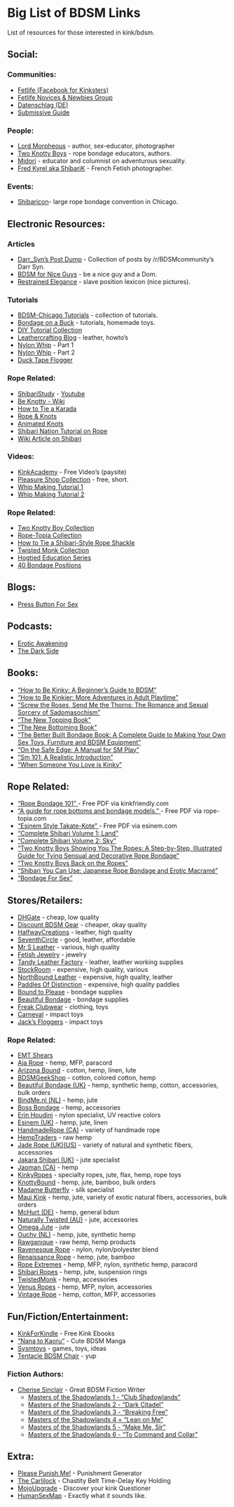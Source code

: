 # Big List of BDSM Links
List of resources for those interested in kink/bdsm.

## Social:

### Communities:

* [Fetlife (Facebook for Kinksters)](https://fetlife.com/)
* [Fetlife Novices & Newbies Group](https://fetlife.com/groups/347)
* [Datenschlag (DE)](http://www.datenschlag.org/)
* [Submissive Guide](http://www.submissiveguide.com/)

### People:

* [Lord Morpheous](http://lordmorpheous.com/) - author, sex-educator, photographer
* [Two Knotty Boys](http://twoknottyboys.com/) - rope bondage educators, authors.
* [Midori](https://twitter.com/PlanetMidori) -  educator and columnist on adventurous sexuality.
* [Fred Kyrel aka ShibariK](http://www.kybari.com/nouveautes/photos.html) - French Fetish photographer.

### Events:

* [Shibaricon](http://www.shibaricon.com/)- large rope bondage convention in Chicago.

## Electronic Resources:

### Articles

* [Darr_Syn’s Post Dump](http://www.reddit.com/r/BDSMcommunity/comments/n74sk/per_request_link_dump_of_my_reddit_posts/) - Collection of posts by /r/BDSMcommunity’s Darr Syn.
* [BDSM for Nice Guys](http://www.xeromag.com/fvbdniceguy.html) - be a nice guy and a Dom.
* [Restrained Elegance](http://www.restrainedelegance.com/preview/lexicon1/icons/index.php) - slave position lexicon (nice pictures).

### Tutorials

* [BDSM-Chicago Tutorials](http://www.bdsm-chicago.com/cram/CRAM_tuts.html) - collection of tutorials.
* [Bondage on a Buck](https://vimeo.com/user6665677) - tutorials, homemade toys.
* [DIY Tutorial Collection](https://www.submissiveguide.com/fundamentals/articles/diy-toy-instructions-online)
* [Leathercrafting Blog](http://fetishleathercrafter.blogspot.com.au/?zx=5bc6e077180afbbb) - leather, howto’s
* [Nylon Whip](http://whip-basics.com/images/gallery/Nylon_whip_tutorial_part_1.pdf) - Part 1
* [Nylon Whip](http://whip-basics.com/images/gallery/Nylon_whip_tutorial_part_2.pdf) - Part 2
* [Duck Tape Flogger](http://www.submissiveguide.com/2011/02/diy-how-to-make-a-duct-tape-flogger-2/)

### Rope Related:

* [ShibariStudy](https://shibaristudy.com/) - [Youtube](https://www.youtube.com/@ShibariStudy)
* [Be Knotty - Wiki](http://www.beknotty.com/wiki/index.php?title=Main_Page)
* [How to Tie a Karada](http://www.symtoys.com/ideas_bondkar1.html)
* [Rope &amp; Knots](http://www.ussartf.org/ropes_knots.htm)
* [Animated Knots](http://www.animatedknots.com/)
* [Shibari Nation Tutorial on Rope](http://shibari-nation.com/freecontent/main.php?page=ropeprep)
* [Wiki Article on Shibari](http://en.wikipedia.org/wiki/Japanese_bondage)

### Videos:

* [KinkAcademy](http://www.kinkacademy.com/home/free/) - Free Video’s (paysite)
* [Pleasure Shop Collection](http://www.purepleasureshop.com/videos.php?osCsid=kiu0sv9e8n8vfrb7uubru21tf0) - free, short.
* [Whip Making Tutorial 1](http://www.lokowhips.com/zenphoto/index.php?album=tutorial-1)
* [Whip Making Tutorial 2](http://www.lokowhips.com/zenphoto/index.php?album=tutorial-2)

### Rope Related:

* [Two Knotty Boy Collection](http://www.knottyboys.com/code/downloads.php)
* [Rope-Topia Collection](http://rope-topia.com/index.php/portfolio/)
* [How to Tie a Shibari-Style Rope Shackle](http://www.youtube.com/watch?v=tMbg2Ucno98)
* [Twisted Monk Collection](http://twistedmonk.com/video.htm)
* [Hogtied Education Series](http://xshare.com/video/Learn-to-tie-bondage-knots-with-Hogtied-crew)
* [40 Bondage Positions](https://asibdsm.com/40-bondage-positions)

## Blogs:

* [Press Button For Sex](http://pressbuttonforsex.wordpress.com/)

## Podcasts:

* [Erotic Awakening](http://www.eroticawakening.com/)
* [The Dark Side](http://www.get-teased.ca/darkside.html)

## Books:

* [“How to Be Kinky: A Beginner’s Guide to BDSM”](http://www.amazon.com/gp/product/1931160996/ref=as_li_ss_tl?ie=UTF8&amp;camp=1789&amp;creative=390957&amp;creativeASIN=1931160996&amp;linkCode=as2&amp;tag=b033b-20)
* [“How to Be Kinkier: More Adventures in Adult Playtime”](http://www.amazon.com/gp/product/1931160945/ref=as_li_ss_tl?ie=UTF8&amp;camp=1789&amp;creative=390957&amp;creativeASIN=1931160945&amp;linkCode=as2&amp;tag=b033b-20)
* [“Screw the Roses, Send Me the Thorns: The Romance and Sexual Sorcery of Sadomasochism”](http://www.amazon.com/gp/product/0964596008/ref=as_li_ss_tl?ie=UTF8&amp;camp=1789&amp;creative=390957&amp;creativeASIN=0964596008&amp;linkCode=as2&amp;tag=b033b-20)
* [“The New Topping Book”](http://www.amazon.com/gp/product/1890159360/ref=as_li_ss_tl?ie=UTF8&amp;camp=1789&amp;creative=390957&amp;creativeASIN=1890159360&amp;linkCode=as2&amp;tag=b033b-20)
* [“The New Bottoming Book”](http://www.amazon.com/gp/product/1890159352/ref=as_li_ss_tl?ie=UTF8&amp;camp=1789&amp;creative=390957&amp;creativeASIN=1890159352&amp;linkCode=as2&amp;tag=b033b-20)
* [“The Better Built Bondage Book: A Complete Guide to Making Your Own Sex Toys, Furniture and BDSM Equipment”](http://www.amazon.com/gp/product/0973668806/ref=as_li_ss_tl?ie=UTF8&amp;camp=1789&amp;creative=390957&amp;creativeASIN=0973668806&amp;linkCode=as2&amp;tag=b033b-20)
* [“On the Safe Edge: A Manual for SM Play”](http://www.amazon.com/gp/product/1895857058/ref=as_li_ss_tl?ie=UTF8&amp;camp=1789&amp;creative=390957&amp;creativeASIN=1895857058&amp;linkCode=as2&amp;tag=b033b-20)
* [“Sm 101: A Realistic Introduction”](http://www.amazon.com/gp/product/0963976389/ref=as_li_ss_tl?ie=UTF8&amp;camp=1789&amp;creative=390957&amp;creativeASIN=0963976389&amp;linkCode=as2&amp;tag=b033b-20)
* [“When Someone You Love is Kinky”](http://www.amazon.com/gp/product/1890159239/ref=as_li_ss_tl?ie=UTF8&amp;camp=1789&amp;creative=390957&amp;creativeASIN=1890159239&amp;linkCode=as2&amp;tag=b033b-20)

## Rope Related:

* [“Rope Bondage 101” ](http://www.kinkfriendly.org/wp-content/uploads/2010/12/kinkfriendly_org_rope_101_compressed.pdf)- Free PDF via kinkfriendly.com
* [“A guide for rope bottoms and bondage models.” ](http://rope-topia.com/index.php/services/resources/rope-bottom-guide/)- Free PDF via rope-topia.com
* [“Esinem Style Takate-Kote” ](http://esinem.com/wp-content/uploads/2012/06/Esinem-style-takate.pdf)- Free PDF via esinem.com
* [“Complete Shibari Volume 1: Land”](http://www.amazon.com/gp/product/B008H11W56/ref=as_li_ss_tl?ie=UTF8&amp;camp=1789&amp;creative=390957&amp;creativeASIN=B008H11W56&amp;linkCode=as2&amp;tag=b033b-20)
* [“Complete Shibari Volume 2: Sky”](http://www.amazon.com/gp/product/B008I1A9EK/ref=as_li_ss_tl?ie=UTF8&amp;camp=1789&amp;creative=390957&amp;creativeASIN=B008I1A9EK&amp;linkCode=as2&amp;tag=b033b-20)
* [“Two Knotty Boys Showing You The Ropes: A Step-by-Step, Illustrated Guide for Tying Sensual and Decorative Rope Bondage”](http://www.amazon.com/gp/product/193116049X/ref=as_li_ss_tl?ie=UTF8&amp;camp=1789&amp;creative=390957&amp;creativeASIN=193116049X&amp;linkCode=as2&amp;tag=b033b-20)
* [“Two Knotty Boys Back on the Ropes”](http://www.amazon.com/gp/product/1931160694/ref=as_li_ss_tl?ie=UTF8&amp;camp=1789&amp;creative=390957&amp;creativeASIN=1931160694&amp;linkCode=as2&amp;tag=b033b-20)
* [“Shibari You Can Use: Japanese Rope Bondage and Erotic Macramé”](http://www.amazon.com/gp/product/061514490X/ref=as_li_ss_tl?ie=UTF8&amp;camp=1789&amp;creative=390957&amp;creativeASIN=061514490X&amp;linkCode=as2&amp;tag=b033b-20)
* [“Bondage For Sex”](http://www.amazon.com/gp/product/0977723801/ref=as_li_ss_tl?ie=UTF8&amp;camp=1789&amp;creative=390957&amp;creativeASIN=0977723801&amp;linkCode=as2&amp;tag=b033b-20)

## Stores/Retailers:

* [DHGate](http://www.dhgate.com/wholesale/bondage/c018022002-8.html?leftpars=bWk9MC4wJm1hPTQwLjAmZnM9MSZwcmM9MSZtaW5vcmRlcj0xZGhnYXRl) - cheap, low quality
* [Discount BDSM Gear](http://www.bdsmdiscountstore.com/allprods.php) - cheaper, okay quality
* [HalfwayCreations](http://www.halfwaycreations.com/products.html) - leather, high quality
* [SeventhCircle](http://www.seventhcircleleather.com/catalog/) - good, leather, affordable
* [Mr S Leather](http://www.mr-s-leather.com/index.html) - various, high quality
* [Fetish Jewelry](http://www.fetjeweller.com/) - jewelry
* [Tandy Leather Factory](http://www.tandyleatherfactory.com/) - leather, leather working supplies
* [StockRoom](http://stockroom.com/) - expensive, high quality, various
* [NorthBound Leather](http://www.northbound.com/) - expensive, high quality, leather
* [Paddles Of Distinction](http://www.paddlesofdistinction.com/) - expensive, high quality paddles
* [Bound to Please](http://www.bound-to-please.co.uk/) - bondage supplies
* [Beautiful Bondage](http://www.beautifulbondage.net/store/) - bondage supplies
* [Freak Clubwear](https://www.freakclubwear.co.uk/store/) - clothing, toys
* [Carneval](http://www.carneval.co.uk/?page_id=4) - impact toys
* [Jack’s Floggers](http://www.jacksfloggers.co.uk/) - impact toys

### Rope Related:

* [EMT Shears](http://www.amazon.com/gp/product/B0011MIQUM/ref=as_li_ss_tl?ie=UTF8&amp;camp=1789&amp;creative=390957&amp;creativeASIN=B0011MIQUM&amp;linkCode=as2&amp;tag=b033b-20)
* [Aja Rope](http://ajarope.com/) - hemp, MFP, paracord
* [Arizona Bound](http://www.az-bound.com/) - cotton, hemp, linen, lute
* [BDSMGeekShop](http://bdsmgeek.storenvy.com) - cotton, colored cotton, hemp
* [Beautiful Bondage (UK)](http://www.beautifulbondage.net/rope) - hemp, synthetic hemp, cotton, accessories, bulk orders
* [BindMe.nl (NL)](http://www.bindme.nl/etouw3.php) - hemp, jute
* [Boss Bondage](http://bossbondage.com/) - hemp, accessories
* [Erin Houdini](http://www.erinhoudini.com/) - nylon specialist, UV reactive colors
* [Esinem (UK)](http://stores.ebay.co.uk/ESINEM-Rope) - hemp, jute, linen
* [HandmadeRope (CA)](http://handmaderope.com/) - variety of handmade rope
* [HempTraders](http://www.hemptraders.com/index.php?cPath=25) - raw hemp
* [Jade Rope (UK)](http://www.jaderope.co.uk/)[(US)](http://www.jaderope.com/) - variety of natural and synthetic fibers, accessories
* [Jakara Shibari (UK)](http://store.jakara-rope.co.uk/) - jute specialist
* [Jaoman (CA)](https://fetlife.com/users/7368/posts/661476) - hemp
* [KinkyRopes](http://www.kinkyropes.com/store/) - specialty ropes, jute, flax, hemp, rope toys
* [KnottyBound](http://www.knottybound.com/store/) - hemp, jute, bamboo, bulk orders
* [Madame Butterfly](http://www.butterflyrope.com/) - silk specialist
* [Maui Kink](http://mauikink.com/) - hemp, jute, variety of exotic natural fibers, accessories, bulk orders
* [McHurt (DE)](http://www.mchurt.eu/index.php/cat/c65_Hemp_Ropes.html) - hemp, general bdsm
* [Naturally Twisted (AU)](http://naturallytwisted.co/rigging-shop/rope/) - jute, accessories
* [Omega Jute](https://fetlife.com/users/122147/pictures/4032861) - jute
* [Ouchy (NL)](http://www.niet-lief.nl/zencart/index.php?main_page=index&amp;cPath=26_22_4) - hemp, jute, synthetic hemp
* [Rawganique](http://www.rawganique.com/HArope.htm) - raw hemp, hemp products
* [Ravenesque Rope](http://ravenesquerope.com/) - nylon, nylon/polyester blend
* [Renaissance Rope](http://renaissancerope.com/) - hemp, jute, bamboo
* [Rope Extremes](http://ropeextremes.com/) - hemp, MFP, nylon, synthetic hemp, paracord
* [Shibari Ropes](http://shibariropes.com/) - hemp, jute, suspension rings
* [TwistedMonk](http://twistedmonk.com/products.htm) - hemp, accessories
* [Venus Ropes](http://www.venusropes.com/) - hemp, MFP, nylon, accessories
* [Vintage Rope](http://vintagerope.com/) - hemp, cotton, MFP, accessories

## Fun/Fiction/Entertainment:

* [KinkForKindle](http://kinkforkindle.com/) - Free Kink Ebooks
* [“Nana to Kaoru”](http://mangafox.me/manga/nana_to_kaoru/) - Cute BDSM Manga
* [Sysmtoys](http://www.symtoys.com/home.html) - games, toys, ideas
* [Tentacle BDSM Chair](http://s1214.photobucket.com/albums/cc498/illtemperedArtist/#!cpZZ1QQtppZZ16) - yup

### Fiction Authors:

- [Cherise Sinclair](http://cherisesinclair.com/) - Great BDSM Fiction Writer
  * [Masters of the Shadowlands 1 - “Club Shadowlands”](http://www.amazon.com/gp/product/B003EYW1PG/ref=as_li_ss_tl?ie=UTF8&amp;camp=1789&amp;creative=390957&amp;creativeASIN=B003EYW1PG&amp;linkCode=as2&amp;tag=b033b-20)
  * [Masters of the Shadowlands 2 - “Dark Citadel”](http://www.amazon.com/gp/product/B003EYVYAE/ref=as_li_ss_tl?ie=UTF8&amp;camp=1789&amp;creative=390957&amp;creativeASIN=B003EYVYAE&amp;linkCode=as2&amp;tag=b033b-20)
  * [Masters of the Shadowlands 3 - “Breaking Free”](http://www.amazon.com/gp/product/1607376180/ref=as_li_ss_tl?ie=UTF8&amp;camp=1789&amp;creative=390957&amp;creativeASIN=1607376180&amp;linkCode=as2&amp;tag=b033b-20)
  * [Masters of the Shadowlands 4 = “Lean on Me”](http://www.amazon.com/gp/product/1607377446/ref=as_li_ss_tl?ie=UTF8&amp;camp=1789&amp;creative=390957&amp;creativeASIN=1607377446&amp;linkCode=as2&amp;tag=b033b-20)
  * [Masters of the Shadowlands 5 - “Make Me, Sir”](http://www.amazon.com/gp/product/1611183766/ref=as_li_ss_tl?ie=UTF8&amp;camp=1789&amp;creative=390957&amp;creativeASIN=1611183766&amp;linkCode=as2&amp;tag=b033b-20)
  * [Masters of the Shadowlands 6 - “To Command and Collar”](http://www.amazon.com/gp/product/1611189837/ref=as_li_ss_tl?ie=UTF8&amp;camp=1789&amp;creative=390957&amp;creativeASIN=1611189837&amp;linkCode=as2&amp;tag=b033b-20)

## Extra:

* [Please Punish Me!](http://www.pleasepunish.me/) - Punishment Generator
* [The Carlilock](http://carlilock.com/) - Chastity Belt Time-Delay Key Holding
* [MojoUpgrade](http://mojoupgrade.com/) - Discover your kink Questioner
* [HumanSexMap](http://humansexmap.com/) - Exactly what it sounds like.
